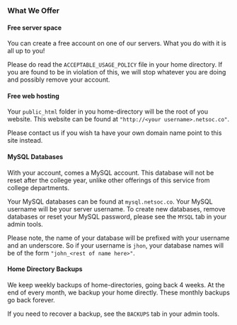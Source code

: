 ### What We Offer

#### Free server space
You can create a free account on one of our servers. What you do with it is all up to you!

Please do read the `ACCEPTABLE_USAGE_POLICY` file in your home directory. If you are found to be in violation of this, we will stop whatever you are doing and possibly remove your account.

#### Free web hosting
Your `public_html` folder in you home-directory will be the root of you website. This website can be found at `"http://<your username>.netsoc.co"`.

Please contact us if you wish ta have your own domain name point to this site instead. 

#### MySQL Databases
With your account, comes a MySQL account. This database will not be reset after the college year, unlike other offerings of this service from college departments.

Your MySQL databases can be found at `mysql.netsoc.co`. Your MySQL username will be your server username. To create new databases, remove databases or reset your MySQL password, please see the `MYSQL` tab in your admin tools.

Please note, the name of your database will be prefixed with your username and an underscore. So if your username is `jhon`, your database names will be of the form `"john_<rest of name here>"`.

#### Home Directory Backups
We keep weekly backups of home-directories, going back 4 weeks. At the end of every month, we backup your home directly. These monthly backups go back forever. 

If you need to recover a backup, see the `BACKUPS` tab in your admin tools.